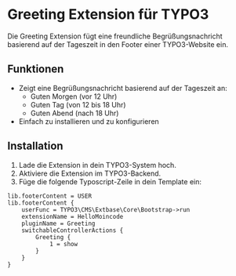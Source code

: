 # Greeting Extension für TYPO3

Die Greeting Extension fügt eine freundliche Begrüßungsnachricht basierend auf der Tageszeit in den Footer einer TYPO3-Website ein.

## Funktionen

- Zeigt eine Begrüßungsnachricht basierend auf der Tageszeit an:
  - Guten Morgen (vor 12 Uhr)
  - Guten Tag (von 12 bis 18 Uhr)
  - Guten Abend (nach 18 Uhr)
- Einfach zu installieren und zu konfigurieren

## Installation

1. Lade die Extension in dein TYPO3-System hoch.
2. Aktiviere die Extension im TYPO3-Backend.
3. Füge die folgende Typoscript-Zeile in dein Template ein:

```typoscript
lib.footerContent = USER
lib.footerContent {
    userFunc = TYPO3\CMS\Extbase\Core\Bootstrap->run
    extensionName = HelloMoincode
    pluginName = Greeting
    switchableControllerActions {
        Greeting {
            1 = show
        }
    }
}
